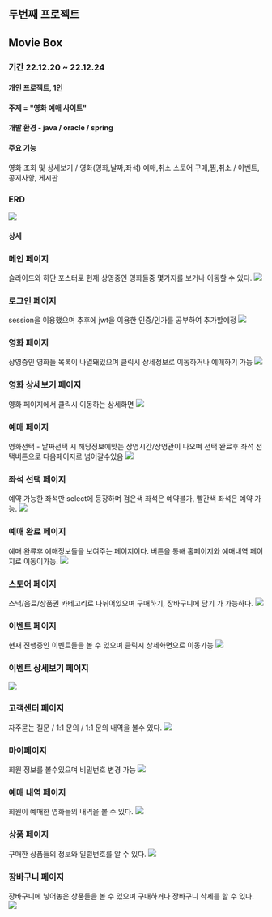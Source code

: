 ## 두번째 프로젝트
## Movie Box

### 기간 22.12.20 ~ 22.12.24
#### 개인 프로젝트, 1인
#### 주제 = "영화 예매 사이트"
#### 개발 환경 - java / oracle / spring
#### 주요 기능  
영화 조회 및 상세보기 / 영화(영화,날짜,좌석) 예매,취소
스토어 구매,찜,취소 / 이벤트, 공지사항, 게시판
### ERD
<img src="/picture/ERD2.jpg">










#### 상세 
### 메인 페이지
슬라이드와 하단 포스터로 현재 상영중인 영화들중 몇가지를
보거나 이동할 수 있다.
<img src="/picture/pic1.jpg">


### 로그인 페이지
session을 이용했으며 추후에 jwt을 이용한 인증/인가를 공부하여 추가할예정
<img src="/picture/signIn.jpg">

### 영화 페이지
상영중인 영화들 목록이 나열돼있으며 클릭시 상세정보로 이동하거나 예매하기 가능
<img src="/picture/movie.jpg">

### 영화 상세보기 페이지
영화 페이지에서 클릭시 이동하는 상세화면
<img src="/picture/movieDetail.jpg">

### 예매 페이지
영화선택 - 날짜선택 시 해당정보에맞는 상영시간/상영관이 나오며
선택 완료후 좌석 선택버튼으로 다음페이지로 넘어갈수있음
<img src="/picture/reserve.jpg">

### 좌석 선택 페이지
예약 가능한 좌석만 select에 등장하며 검은색 좌석은 예약불가, 빨간색 좌석은 예약 가능.
<img src="/picture/reserveDetail.jpg">

### 예매 완료 페이지
예매 완류후 예매정보들을 보여주는 페이지이다. 버튼을 통해 홈페이지와 예매내역 페이지로 이동이가능.
<img src="/picture/reserveResult.jpg">

### 스토어 페이지
스낵/음료/상품권 카테고리로 나뉘어있으며 구매하기, 장바구니에 담기 가 가능하다.
<img src="/picture/store.jpg">

### 이벤트 페이지
현재 진행중인 이벤트들을 볼 수 있으며 클릭시 상세화면으로 이동가능
<img src="/picture/event.jpg">

### 이벤트 상세보기 페이지
<img src="/picture/eventDetail.jpg">

### 고객센터 페이지
자주묻는 질문 / 1:1 문의 / 1:1 문의 내역을 볼수 있다.
<img src="/picture/CS.jpg">

### 마이페이지
회원 정보를 볼수있으며 비밀번호 변경 가능
<img src="/picture/myPage.jpg">

### 예매 내역 페이지
회원이 예매한 영화들의 내역을 볼 수 있다.
<img src="/picture/bookList.jpg">

### 상품 페이지
구매한 상품들의 정보와 일렬번호를 알 수 있다.
<img src="/picture/myStore.jpg">

### 장바구니 페이지
장바구니에 넣어놓은 상품들을 볼 수 있으며 구매하거나 장바구니 삭제를 할 수 있다.
<img src="/picture/basket.jpg">
